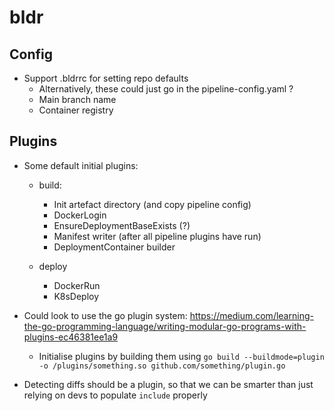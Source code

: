 # bldr


## Config
- Support .bldrrc for setting repo defaults
  - Alternatively, these could just go in the pipeline-config.yaml ?
  - Main branch name
  - Container registry

## Plugins

- Some default initial plugins:
  - build:
    - Init artefact directory (and copy pipeline config)
    - DockerLogin
    - EnsureDeploymentBaseExists (?)
    - Manifest writer (after all pipeline plugins have run)
    - DeploymentContainer builder

  - deploy
    - DockerRun
    - K8sDeploy


- Could look to use the go plugin system: https://medium.com/learning-the-go-programming-language/writing-modular-go-programs-with-plugins-ec46381ee1a9
  - Initialise plugins by building them using `go build --buildmode=plugin -o /plugins/something.so github.com/something/plugin.go`

- Detecting diffs should be a plugin, so that we can be smarter than just relying on devs to populate `include` properly
